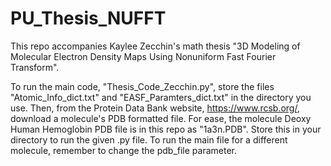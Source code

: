 # PU_Thesis_NUFFT
This repo accompanies Kaylee Zecchin's math thesis "3D Modeling of Molecular Electron Density Maps Using Nonuniform Fast Fourier Transform".

To run the main code, "Thesis_Code_Zecchin.py", store the files "Atomic_Info_dict.txt" and "EASF_Paramters_dict.txt" in the directory you use. Then, from the Protein Data Bank website, https://www.rcsb.org/, download a molecule's PDB formatted file. For ease, the molecule Deoxy Human Hemoglobin PDB file is in this repo as "1a3n.PDB". Store this in your directory to run the given .py file. To run the main file for a different molecule, remember to change the pdb_file parameter.

